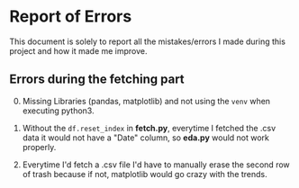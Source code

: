 # Report of Errors

This document is solely to report all the mistakes/errors I made
during this project and how it made me improve.

## Errors during the fetching part

0. Missing Libraries (pandas, matplotlib) and not using the `venv` when executing python3.

1. Without the `df.reset_index` in **fetch.py**, everytime I fetched the 
.csv data it would not have a "Date" column, so **eda.py** would not work 
properly.

2. Everytime I'd fetch a .csv file I'd have to manually erase the second row of trash because if not, matplotlib would go crazy with the trends.